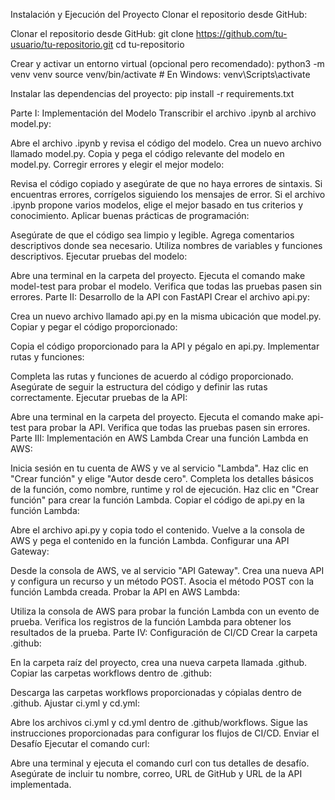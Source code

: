 Instalación y Ejecución del Proyecto
Clonar el repositorio desde GitHub:

Clonar el repositorio desde GitHub:
git clone https://github.com/tu-usuario/tu-repositorio.git
cd tu-repositorio

Crear y activar un entorno virtual (opcional pero recomendado):
python3 -m venv venv
source venv/bin/activate   # En Windows: venv\Scripts\activate

Instalar las dependencias del proyecto:
pip install -r requirements.txt

Parte I: Implementación del Modelo
Transcribir el archivo .ipynb al archivo model.py:

Abre el archivo .ipynb y revisa el código del modelo.
Crea un nuevo archivo llamado model.py.
Copia y pega el código relevante del modelo en model.py.
Corregir errores y elegir el mejor modelo:

Revisa el código copiado y asegúrate de que no haya errores de sintaxis.
Si encuentras errores, corrígelos siguiendo los mensajes de error.
Si el archivo .ipynb propone varios modelos, elige el mejor basado en tus criterios y conocimiento.
Aplicar buenas prácticas de programación:

Asegúrate de que el código sea limpio y legible.
Agrega comentarios descriptivos donde sea necesario.
Utiliza nombres de variables y funciones descriptivos.
Ejecutar pruebas del modelo:

Abre una terminal en la carpeta del proyecto.
Ejecuta el comando make model-test para probar el modelo.
Verifica que todas las pruebas pasen sin errores.
Parte II: Desarrollo de la API con FastAPI
Crear el archivo api.py:

Crea un nuevo archivo llamado api.py en la misma ubicación que model.py.
Copiar y pegar el código proporcionado:

Copia el código proporcionado para la API y pégalo en api.py.
Implementar rutas y funciones:

Completa las rutas y funciones de acuerdo al código proporcionado.
Asegúrate de seguir la estructura del código y definir las rutas correctamente.
Ejecutar pruebas de la API:

Abre una terminal en la carpeta del proyecto.
Ejecuta el comando make api-test para probar la API.
Verifica que todas las pruebas pasen sin errores.
Parte III: Implementación en AWS Lambda
Crear una función Lambda en AWS:

Inicia sesión en tu cuenta de AWS y ve al servicio "Lambda".
Haz clic en "Crear función" y elige "Autor desde cero".
Completa los detalles básicos de la función, como nombre, runtime y rol de ejecución.
Haz clic en "Crear función" para crear la función Lambda.
Copiar el código de api.py en la función Lambda:

Abre el archivo api.py y copia todo el contenido.
Vuelve a la consola de AWS y pega el contenido en la función Lambda.
Configurar una API Gateway:

Desde la consola de AWS, ve al servicio "API Gateway".
Crea una nueva API y configura un recurso y un método POST.
Asocia el método POST con la función Lambda creada.
Probar la API en AWS Lambda:

Utiliza la consola de AWS para probar la función Lambda con un evento de prueba.
Verifica los registros de la función Lambda para obtener los resultados de la prueba.
Parte IV: Configuración de CI/CD
Crear la carpeta .github:

En la carpeta raíz del proyecto, crea una nueva carpeta llamada .github.
Copiar las carpetas workflows dentro de .github:

Descarga las carpetas workflows proporcionadas y cópialas dentro de .github.
Ajustar ci.yml y cd.yml:

Abre los archivos ci.yml y cd.yml dentro de .github/workflows.
Sigue las instrucciones proporcionadas para configurar los flujos de CI/CD.
Enviar el Desafío
Ejecutar el comando curl:

Abre una terminal y ejecuta el comando curl con tus detalles de desafío.
Asegúrate de incluir tu nombre, correo, URL de GitHub y URL de la API implementada.
